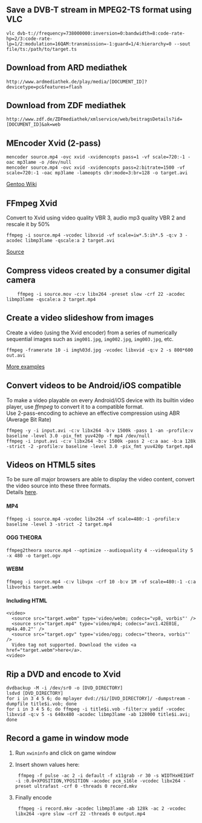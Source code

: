 Save a DVB-T stream in MPEG2-TS format using VLC
------------------------------------------------
    vlc dvb-t://frequency=738000000:inversion=0:bandwidth=8:code-rate-hp=2/3:code-rate-lp=1/2:modulation=16QAM:transmission=-1:guard=1/4:hierarchy=0 --sout file/ts:/path/to/target.ts


Download from ARD mediathek
---------------------------
	http://www.ardmediathek.de/play/media/[DOCUMENT_ID]?devicetype=pc&features=flash


Download from ZDF mediathek
---------------------------
	http://www.zdf.de/ZDFmediathek/xmlservice/web/beitragsDetails?id=[DOCUMENT_ID]&ak=web


MEncoder Xvid (2-pass)
----------------------
	mencoder source.mp4 -ovc xvid -xvidencopts pass=1 -vf scale=720:-1 -oac mp3lame -o /dev/null
	mencoder source.mp4 -ovc xvid -xvidencopts pass=2:bitrate=1500 -vf scale=720:-1 -oac mp3lame -lameopts cbr:mode=3:br=128 -o target.avi
[Gentoo Wiki](http://www.gentoo-wiki.info/MEncoder/Rip_DVD#Xvid)


FFmpeg Xvid
-----------
Convert to Xvid using video quality VBR 3, audio mp3 quality VBR 2 and rescale it by 50%

	ffmpeg -i source.mp4 -vcodec libxvid -vf scale=iw*.5:ih*.5 -q:v 3 -acodec libmp3lame -qscale:a 2 target.avi
	
[Source](http://nothings.org/remote/ffmpeg.txt)


Compress videos created by a consumer digital camera
----------------------------------------------------
        ffmpeg -i source.mov -c:v libx264 -preset slow -crf 22 -acodec libmp3lame -qscale:a 2 target.mp4


Create a video slideshow from images
------------------------------------
Create a video (using the Xvid encoder) from a series of numerically sequential images such as `img001.jpg`, `img002.jpg`, `img003.jpg`, etc. 

    ffmpeg -framerate 10 -i img%03d.jpg -vcodec libxvid -q:v 2 -s 800*600 out.avi

[More examples](https://trac.ffmpeg.org/wiki/Create%20a%20video%20slideshow%20from%20images)

Convert videos to be Android/iOS compatible
-------------------------------------------
To make a video playable on every Android/iOS device with its builtin video player, use *ffmpeg* to convert it to a compatible format.  
Use 2-pass-encoding to achieve an effective compression using ABR (Average Bit Rate)

	ffmpeg -y -i input.avi -c:v libx264 -b:v 1500k -pass 1 -an -profile:v baseline -level 3.0 -pix_fmt yuv420p -f mp4 /dev/null
	ffmpeg -i input.avi -c:v libx264 -b:v 1500k -pass 2 -c:a aac -b:a 128k -strict -2 -profile:v baseline -level 3.0 -pix_fmt yuv420p target.mp4


Videos on HTML5 sites
---------------------
To be sure *all* major browsers are able to display the video content, convert the video source into these three formats.  
Details [here](http://www.html5rocks.com/de/tutorials/video/basics/).  

#### MP4
    ffmpeg -i source.mp4 -vcodec libx264 -vf scale=480:-1 -profile:v baseline -level 3 -strict -2 target.mp4

#### OGG THEORA
    ffmpeg2theora source.mp4 --optimize --audioquality 4 --videoquality 5 -x 480 -o target.ogv

#### WEBM
    ffmpeg -i source.mp4 -c:v libvpx -crf 10 -b:v 1M -vf scale=480:-1 -c:a libvorbis target.webm

#### Including HTML
	<video>
	  <source src="target.webm" type='video/webm; codecs="vp8, vorbis"' />
	  <source src="target.mp4" type='video/mp4; codecs="avc1.42E01E, mp4a.40.2"' />
	  <source src="target.ogv" type='video/ogg; codecs="theora, vorbis"' />
	  Video tag not supported. Download the video <a href="target.webm">here</a>.
	<video>


Rip a DVD and encode to Xvid
----------------------------
	dvdbackup -M -i /dev/sr0 -o [DVD_DIRECTORY]
	lsdvd [DVD_DIRECTORY]
	for i in 3 4 5 6; do mplayer dvd://$i/[DVD_DIRECTORY]/ -dumpstream -dumpfile title$i.vob; done
	for i in 3 4 5 6; do ffmpeg -i title$i.vob -filter:v yadif -vcodec libxvid -q:v 5 -s 640x480 -acodec libmp3lame -ab 128000 title$i.avi; done


Record a game in window mode
----------------------------
1. Run `xwininfo` and click on game window

2. Insert shown values here:

		ffmpeg -f pulse -ac 2 -i default -f x11grab -r 30 -s WIDTHxHEIGHT -i :0.0+XPOSITION,YPOSITION -acodec pcm_s16le -vcodec libx264 -preset ultrafast -crf 0 -threads 0 record.mkv

3. Finally encode

		ffmpeg -i record.mkv -acodec libmp3lame -ab 128k -ac 2 -vcodec libx264 -vpre slow -crf 22 -threads 0 output.mp4
